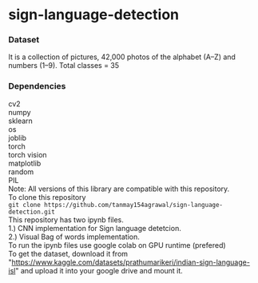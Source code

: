 # sign-language-detection
### Dataset
It is a collection of pictures, 42,000 photos of the alphabet (A–Z) and numbers (1–9). Total classes = 35
### Dependencies
cv2\
numpy\
sklearn\
os\
joblib\
torch\
torch vision\
matplotlib\
random\
PIL\
Note: All versions of this library are compatible with this repository.\
To clone this repository\
```git clone https://github.com/tanmay154agrawal/sign-language-detection.git```\
This repository has two ipynb files.\
1.) CNN implementation for Sign language detetcion.\
2.) Visual Bag of words implementation.\
To run the ipynb files use google colab on GPU runtime (prefered)\
To get the dataset, download it from "https://www.kaggle.com/datasets/prathumarikeri/indian-sign-language-isl"
and upload it into your google drive and mount it.
